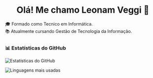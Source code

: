 <h1 align="center">Olá! Me chamo Leonam Veggi 👋</h1>

🎓 Formado como Tecnico em Informática.<br>
📚 Atualmente cursando Gestão de Tecnologia da Informação.
##
### 📊 Estatísticas do GitHub

![Estatísticas do GitHub](https://github-readme-stats.vercel.app/api?username=07leonam&show_icons=true&theme=tokyonight)

![Linguagens mais usadas](https://github-readme-stats.vercel.app/api/top-langs/?username=07leonam&layout=compact&theme=tokyonight)
